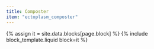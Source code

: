 ```yaml
---
title: Composter
item: "ectoplasm_composter"
---
```


{% assign it = site.data.blocks[page.block] %}
{% include block_template.liquid block=it %}

